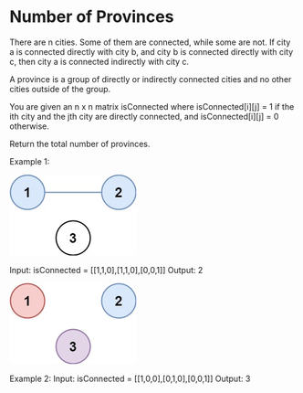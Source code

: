 # Number of Provinces

There are n cities. Some of them are connected, while some are not. If city a is connected directly with city b, and city b is connected directly with city c, then city a is connected indirectly with city c.

A province is a group of directly or indirectly connected cities and no other cities outside of the group.

You are given an n x n matrix isConnected where isConnected[i][j] = 1 if the ith city and the jth city are directly connected, and isConnected[i][j] = 0 otherwise.

Return the total number of provinces.

Example 1:

![example_one](./no_of_provinces_1.jpg)

Input: isConnected = [[1,1,0],[1,1,0],[0,0,1]]
Output: 2

![example_two](./no_of_provinces_2.jpg)

Example 2:
Input: isConnected = [[1,0,0],[0,1,0],[0,0,1]]
Output: 3
